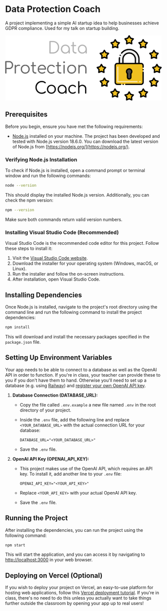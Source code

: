 # Data Protection Coach

A project implementing a simple AI startup idea to help businesses achieve GDPR compliance. Used for my talk on startup building.

![Logo](public/logo.svg)

## Prerequisites

Before you begin, ensure you have met the following requirements:

- [Node.js](https://nodejs.org/) installed on your machine. The project has been developed and tested with Node.js version 18.6.0. You can download the latest version of Node.js from [https://nodejs.org/](https://nodejs.org/).

### Verifying Node.js Installation

To check if Node.js is installed, open a command prompt or terminal window and run the following commands:

```bash
node --version
```

This should display the installed Node.js version. Additionally, you can check the npm version:

```bash
npm --version
```

Make sure both commands return valid version numbers.

### Installing Visual Studio Code (Recommended)

Visual Studio Code is the recommended code editor for this project. Follow these steps to install it:

1. Visit the [Visual Studio Code website](https://code.visualstudio.com/).
2. Download the installer for your operating system (Windows, macOS, or Linux).
3. Run the installer and follow the on-screen instructions.
4. After installation, open Visual Studio Code.

## Installing Dependencies

Once Node.js is installed, navigate to the project's root directory using the command line and run the following command to install the project dependencies:

```bash
npm install
```

This will download and install the necessary packages specified in the `package.json` file.

## Setting Up Environment Variables

Your app needs to be able to connect to a database as well as the OpenAI API in order to function. If you're in class, your teacher can provide these to you if you don't have them to hand. Otherwise you'll need to set up a database (e.g. using [Railway](https://docs.railway.app/guides/mysql)) and [register your own OpenAI API key](https://platform.openai.com/docs/quickstart?context=python).

1. **Database Connection (DATABASE_URL):**
   - Copy the file called `.env.example` a new file named `.env` in the root directory of your project.
   - Inside the `.env` file, add the following line and replace `<YOUR_DATABASE_URL>` with the actual connection URL for your database:

     ```env
     DATABASE_URL="<YOUR_DATABASE_URL>"
     ```

   - Save the `.env` file.

2. **OpenAI API Key (OPENAI_API_KEY):**
   - This project makes use of the OpenAI API, which requires an API key. To install it, add another line to your `.env` file:

     ```env
     OPENAI_API_KEY="<YOUR_API_KEY>"
     ```

   - Replace `<YOUR_API_KEY>` with your actual OpenAI API key.

   - Save the `.env` file.

## Running the Project

After installing the dependencies, you can run the project using the following command:

```bash
npm start
```

This will start the application, and you can access it by navigating to [http://localhost:3000](http://localhost:3000) in your web browser.

## Deploying on Vercel (Optional)

If you wish to deploy your project on Vercel, an easy-to-use platform for hosting web applications, follow this [Vercel deployment tutorial](https://vercel.com/docs/platform/deployments). If you're in class, there's no need to do this unless you actually want to take things further outside the classroom by opening your app up to real users!
